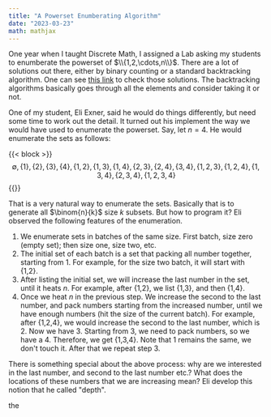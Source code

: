 ```yaml
--- 
title: "A Powerset Enumberating Algorithm"
date: "2023-03-23"
math: mathjax
---
```

One year when I taught Discrete Math, I assigned a Lab asking my students to enumberate the powerset of $\\{1,2,\cdots,n\\}$. There are a lot of solutions out there, either by binary counting or a standard backtracking algorithm. One can see [this link](https://afteracademy.com/blog/print-all-subsets-of-a-given-set/) to check those solutions. The backtracking algorithms basically goes through all the elements and consider taking it or not.

One of my student, Eli Exner, said he would do things differently, but need some time to work out the detail. It turned out his implement the way we would have used to enumerate the powerset. Say, let $n=4$. He would enumerate the sets as follows:

{{< block >}}
$$
    \emptyset, \{1\}, \{2\}, \{3\}, \{4\}, \{1,2\}, \{1,3\}, \{1,4\}, \{2,3\},\{2,4\}, \{3,4\}, \{1,2,3\}, \{1,2,4\}, \{1,3,4\},\{2,3,4\}, \{1,2,3,4\}
$$
{{</block >}}

That is a very natural way to enumerate the sets. Basically that is to generate all $\binom{n}{k}$ size $k$ subsets. But how to program it? Eli observed the following features of the enumeration.

1. We enumerate sets in batches of the same size. First batch, size zero (empty set);  then size one, size two, etc. 
2. The initial set of each batch is a set that packing all number together, starting from 1. For example, for the size two batch, it will start with {1,2}.
3. After listing the initial set, we will increase the last number in the set, until it heats $n$. For example, after {1,2}, we list {1,3}, and then {1,4}.
4. Once we heat $n$ in the previous step. We increase the second to the last number, and pack numbers starting from the increased number, until we have enough numbers (hit the size of the current batch). For example,  after \{1,2,4\}, we would increase the second to the last number, which is 2. Now we have 3. Starting from 3, we need to pack numbers, so we have a 4.
Therefore, we get {1,3,4}. Note that 1 remains the same, we don't touch it. After that we repeat step 3.

There is something special about the above process: why are we interested in the last number, and second to the last number etc.? What does the locations of these numbers that we are increasing mean? Eli develop this notion that he called "depth".

<div class="definition mathjax" text='Depth'>
    the
</div> 

<div class="definition mathjax" >
    
</div> 
